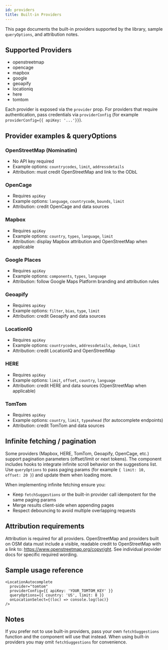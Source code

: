 ```yaml
---
id: providers
title: Built-in Providers
---
```


This page documents the built-in providers supported by the library, sample `queryOptions`, and attribution notes.

## Supported Providers

- openstreetmap
- opencage
- mapbox
- google
- geoapify
- locationiq
- here
- tomtom

Each provider is exposed via the `provider` prop. For providers that require authentication, pass credentials via `providerConfig` (for example `providerConfig={{ apiKey: '...'}}`).

## Provider examples & queryOptions

### OpenStreetMap (Nominatim)
- No API key required
- Example options: `countrycodes`, `limit`, `addressdetails`
- Attribution: must credit OpenStreetMap and link to the ODbL

### OpenCage
- Requires `apiKey`
- Example options: `language`, `countrycode`, `bounds`, `limit`
- Attribution: credit OpenCage and data sources

### Mapbox
- Requires `apiKey`
- Example options: `country`, `types`, `language`, `limit`
- Attribution: display Mapbox attribution and OpenStreetMap when applicable

### Google Places
- Requires `apiKey`
- Example options: `components`, `types`, `language`
- Attribution: follow Google Maps Platform branding and attribution rules

### Geoapify
- Requires `apiKey`
- Example options: `filter`, `bias`, `type`, `limit`
- Attribution: credit Geoapify and data sources

### LocationIQ
- Requires `apiKey`
- Example options: `countrycodes`, `addressdetails`, `dedupe`, `limit`
- Attribution: credit LocationIQ and OpenStreetMap

### HERE
- Requires `apiKey`
- Example options: `limit`, `offset`, `country`, `language`
- Attribution: credit HERE and data sources (OpenStreetMap when applicable)

### TomTom
- Requires `apiKey`
- Example options: `country`, `limit`, `typeahead` (for autocomplete endpoints)
- Attribution: credit TomTom and data sources

## Infinite fetching / pagination

Some providers (Mapbox, HERE, TomTom, Geoapify, OpenCage, etc.) support pagination parameters (offset/limit or next tokens). The component includes hooks to integrate infinite scroll behavior on the suggestions list. Use `queryOptions` to pass paging params (for example `{ limit: 10, offset: 20 }`) and update them when loading more.

When implementing infinite fetching ensure you:

- Keep `fetchSuggestions` or the built-in provider call idempotent for the same paging params
- Merge results client-side when appending pages
- Respect debouncing to avoid multiple overlapping requests

## Attribution requirements

Attribution is required for all providers. OpenStreetMap and providers built on OSM data must include a visible, readable credit to OpenStreetMap with a link to: https://www.openstreetmap.org/copyright. See individual provider docs for specific required wording.

## Sample usage reference

```tsx
<LocationAutocomplete
  provider="tomtom"
  providerConfig={{ apiKey: 'YOUR_TOMTOM_KEY' }}
  queryOptions={{ country: 'US', limit: 8 }}
  onLocationSelect={(loc) => console.log(loc)}
/>
```


## Notes

If you prefer not to use built-in providers, pass your own `fetchSuggestions` function and the component will use that instead. When using built-in providers you may omit `fetchSuggestions` for convenience.
